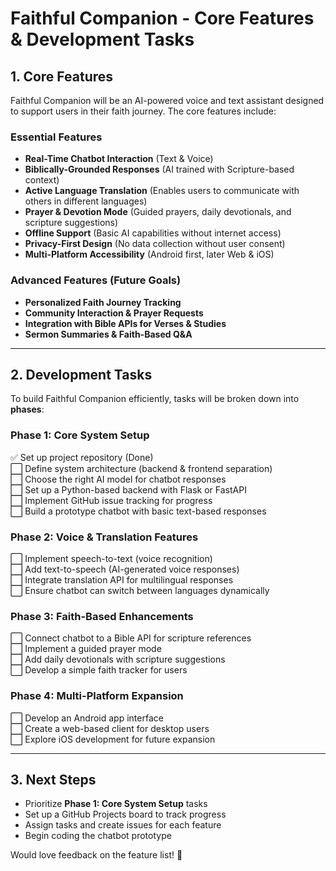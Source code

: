 # Faithful Companion - Core Features & Development Tasks

## **1. Core Features**
Faithful Companion will be an AI-powered voice and text assistant designed to support users in their faith journey. The core features include:

### **Essential Features**
- **Real-Time Chatbot Interaction** (Text & Voice)
- **Biblically-Grounded Responses** (AI trained with Scripture-based context)
- **Active Language Translation** (Enables users to communicate with others in different languages)
- **Prayer & Devotion Mode** (Guided prayers, daily devotionals, and scripture suggestions)
- **Offline Support** (Basic AI capabilities without internet access)
- **Privacy-First Design** (No data collection without user consent)
- **Multi-Platform Accessibility** (Android first, later Web & iOS)

### **Advanced Features (Future Goals)**
- **Personalized Faith Journey Tracking**
- **Community Interaction & Prayer Requests**
- **Integration with Bible APIs for Verses & Studies**
- **Sermon Summaries & Faith-Based Q&A**

---

## **2. Development Tasks**
To build Faithful Companion efficiently, tasks will be broken down into **phases**:

### **Phase 1: Core System Setup**
✅ Set up project repository (Done)  
⬜ Define system architecture (backend & frontend separation)  
⬜ Choose the right AI model for chatbot responses  
⬜ Set up a Python-based backend with Flask or FastAPI  
⬜ Implement GitHub issue tracking for progress  
⬜ Build a prototype chatbot with basic text-based responses  

### **Phase 2: Voice & Translation Features**
⬜ Implement speech-to-text (voice recognition)  
⬜ Add text-to-speech (AI-generated voice responses)  
⬜ Integrate translation API for multilingual responses  
⬜ Ensure chatbot can switch between languages dynamically  

### **Phase 3: Faith-Based Enhancements**
⬜ Connect chatbot to a Bible API for scripture references  
⬜ Implement a guided prayer mode  
⬜ Add daily devotionals with scripture suggestions  
⬜ Develop a simple faith tracker for users  

### **Phase 4: Multi-Platform Expansion**
⬜ Develop an Android app interface  
⬜ Create a web-based client for desktop users  
⬜ Explore iOS development for future expansion  

---

## **3. Next Steps**
- Prioritize **Phase 1: Core System Setup** tasks  
- Set up a GitHub Projects board to track progress  
- Assign tasks and create issues for each feature  
- Begin coding the chatbot prototype  

Would love feedback on the feature list! 🚀

